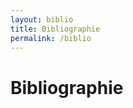 ```yaml
---
layout: biblio
title: Bibliographie
permalink: /biblio
---
```


# Bibliographie

<script src="https://bibbase.org/show?bib=https%3A%2F%2Fapi.zotero.org%2Fusers%2F17136%2Fcollections%2FCRAW8QJF%2Fitems%3Fkey%3DLgXkd0SjAcK3Ec12xI6ZO12w%26format%3Dbibtex%26limit%3D100&jsonp=1">
</script>
